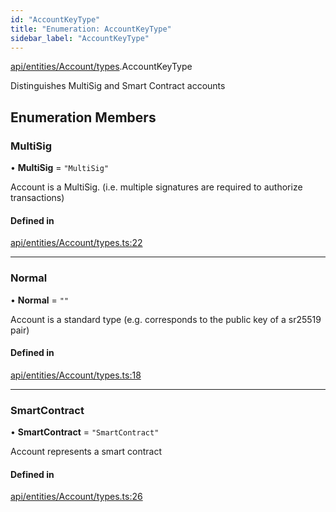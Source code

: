 ```yaml
---
id: "AccountKeyType"
title: "Enumeration: AccountKeyType"
sidebar_label: "AccountKeyType"
---
```


[api/entities/Account/types](../../../../../../modules/API/Entities/Account/Types/Types.md).AccountKeyType

Distinguishes MultiSig and Smart Contract accounts

## Enumeration Members

### MultiSig

• **MultiSig** = ``"MultiSig"``

Account is a MultiSig. (i.e. multiple signatures are required to authorize transactions)

#### Defined in

[api/entities/Account/types.ts:22](https://github.com/PolymeshAssociation/polymesh-sdk/blob/acc2284c/src/api/entities/Account/types.ts#L22)

___

### Normal

• **Normal** = ``""``

Account is a standard type (e.g. corresponds to the public key of a sr25519 pair)

#### Defined in

[api/entities/Account/types.ts:18](https://github.com/PolymeshAssociation/polymesh-sdk/blob/acc2284c/src/api/entities/Account/types.ts#L18)

___

### SmartContract

• **SmartContract** = ``"SmartContract"``

Account represents a smart contract

#### Defined in

[api/entities/Account/types.ts:26](https://github.com/PolymeshAssociation/polymesh-sdk/blob/acc2284c/src/api/entities/Account/types.ts#L26)
